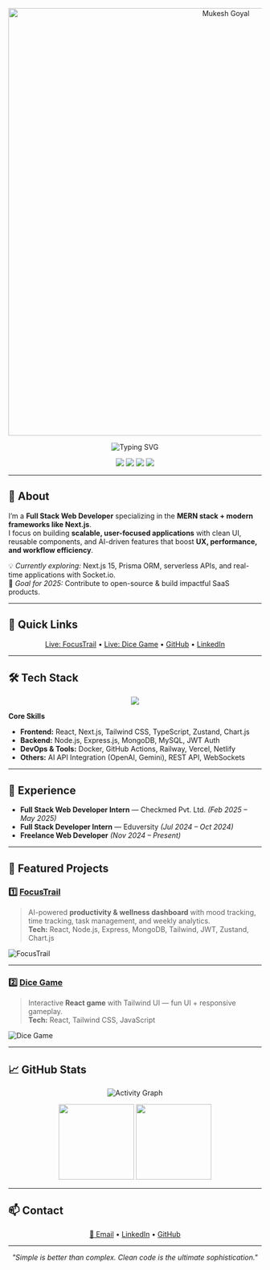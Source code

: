 <!-- Header -->
<p align="center">
  <a href="https://github.com/rushoptimus">
    <img width="850" src="https://capsule-render.vercel.app/api?type=waving&height=160&section=header&text=Mukesh%20Goyal&fontSize=40&fontColor=ffffff&color=0:36BCF7,100:4c00ff" alt="Mukesh Goyal" />
  </a>
</p>

<!-- Typing Animation -->
<p align="center">
  <img src="https://readme-typing-svg.herokuapp.com?size=22&color=36BCF7&center=true&width=750&lines=Hi%2C+I'm+Mukesh+Goyal;Full+Stack+Web+Developer;MERN+%2B+Next.js+Specialist;AI+Feature+Integrator;Passionate+about+Scalable+and+Modern+Apps" alt="Typing SVG" />
</p>

<!-- Navigation Badges -->
<p align="center">
  <a href="#about"><img src="https://img.shields.io/badge/About-6A5ACD?style=for-the-badge" /></a>
  <a href="#tech-stack"><img src="https://img.shields.io/badge/Tech%20Stack-009688?style=for-the-badge" /></a>
  <a href="#projects"><img src="https://img.shields.io/badge/Projects-8A2BE2?style=for-the-badge" /></a>
  <a href="#contact"><img src="https://img.shields.io/badge/Contact-FF4500?style=for-the-badge" /></a>
</p>

---

<div id="about"></div>


## 📜 About
I’m a **Full Stack Web Developer** specializing in the **MERN stack + modern frameworks like Next.js**.  
I focus on building **scalable, user-focused applications** with clean UI, reusable components, and AI-driven features that boost **UX, performance, and workflow efficiency**.  

💡 *Currently exploring:* Next.js 15, Prisma ORM, serverless APIs, and real-time applications with Socket.io.  
🚀 *Goal for 2025:* Contribute to open-source & build impactful SaaS products.

---

## 🔗 Quick Links
<p align="center">
  <a href="https://focustrail-frontends.up.railway.app/" target="_blank">Live: FocusTrail</a> •
  <a href="https://dicegameselectandroll.netlify.app/" target="_blank">Live: Dice Game</a> •
  <a href="https://github.com/rushoptimus" target="_blank">GitHub</a> •
  <a href="https://www.linkedin.com/in/mukesh-goyal-0a4a7a206/" target="_blank">LinkedIn</a>
</p>

---

<div id="tech-stack"></div>


## 🛠 Tech Stack
<p align="center">
  <img src="https://skillicons.dev/icons?i=react,nextjs,tailwind,ts,js,html,css,nodejs,express,mongodb,mysql,php,java,python,cpp,git,github,vscode,postman,netlify,vercel,docker" />
</p>

**Core Skills**  
- **Frontend:** React, Next.js, Tailwind CSS, TypeScript, Zustand, Chart.js  
- **Backend:** Node.js, Express.js, MongoDB, MySQL, JWT Auth  
- **DevOps & Tools:** Docker, GitHub Actions, Railway, Vercel, Netlify  
- **Others:** AI API Integration (OpenAI, Gemini), REST API, WebSockets

---

## 💼 Experience
- **Full Stack Web Developer Intern** — Checkmed Pvt. Ltd. *(Feb 2025 – May 2025)*  
- **Full Stack Developer Intern** — Eduversity *(Jul 2024 – Oct 2024)*  
- **Freelance Web Developer** *(Nov 2024 – Present)*

---

<div id="projects"></div>


## 📌 Featured Projects
### 1️⃣ [FocusTrail](https://focustrail-frontends.up.railway.app/)  
> AI-powered **productivity & wellness dashboard** with mood tracking, time tracking, task management, and weekly analytics.  
**Tech:** React, Node.js, Express, MongoDB, Tailwind, JWT, Zustand, Chart.js  

![FocusTrail](https://drive.google.com/uc?export=view&id=1cUtIfjQmXToOGq-XRwgl8bkuYBfa-7ic)

---

### 2️⃣ [Dice Game](https://dicegameselectandroll.netlify.app/)  
> Interactive **React game** with Tailwind UI — fun UI + responsive gameplay.  
**Tech:** React, Tailwind CSS, JavaScript  

![Dice Game](https://drive.google.com/uc?export=view&id=1ETRRmYiOqQ_SwF1mivQjabrXQBIiXjr3)

---

## 📈 GitHub Stats
<p align="center">
  <img src="https://github-readme-activity-graph.vercel.app/graph?username=rushoptimus&theme=react-dark&area=true" alt="Activity Graph" />
</p>
<p align="center">
  <img src="https://github-readme-stats.vercel.app/api?username=rushoptimus&show_icons=true&theme=tokyonight" height="150" />
  <img src="https://github-readme-stats.vercel.app/api/top-langs/?username=rushoptimus&layout=compact&theme=tokyonight" height="150" />
</p>

---

<div id="contact"></div>


## 📫 Contact
<p align="center">
  <a href="mailto:mukeshgoyal573@gmail.com">📧 Email</a> • 
  <a href="https://www.linkedin.com/in/mukesh-goyal-0a4a7a206/">LinkedIn</a> • 
  <a href="https://github.com/rushoptimus">GitHub</a>
</p>

---

<p align="center">
  <em>"Simple is better than complex. Clean code is the ultimate sophistication."</em>
</p>
